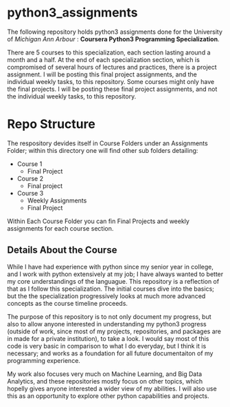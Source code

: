# python3_assignments

The following repository holds python3 assignments done for the University of *Michigan* *Ann* *Arbour* :  **Coursera Python3 Programming Specialization**. 

There are 5 courses to this specialization, each section lasting around a month and a half. At the end of each specialization section, which is compromised of several hours of lectures and practices, there is a project assignment. I will be posting this final project assignments, and the individual weekly tasks, to this repository. Some courses might only have the final projects. I will be posting these final project assignments, and not the individual weekly tasks, to this repository.

# Repo Structure 
The respository devides itself in Course Folders under an Assignments Folder; within this directory one will find other sub folders detailing: 
- Course 1
  - Final Project
- Course 2
  - Final project 
- Course 3
  - Weekly Assignments 
  - Final Project 

Within Each Course Folder you can fin Final Projects and weekly assignments for each course section.

## Details About the Course 
While I have had experience with python since my senior year in college, and I work with python extensively at my job; I have always wanted to better my core understandings of the languague. This repository is a reflection of that as I follow this specialization. The initial courses dive into the basics; but the the specialization progressively looks at much more advanced concepts as the course timeline proceeds.

The purpose of this repository is to not only document my progress, but also to allow anyone interested in understanding my python3 progress (outside of work, since most of my projects, repositories, and packages are in made for a private institution), to take a look. I would say most of this code is very basic in comparison to what I do everyday, but I think it is necessary; and works as a foundation for all future documentaiton of my programming experience.

My work also focuses very much on Machine Learning, and Big Data Analytics, and these repositories mostly focus on other topics, which hopelly gives anyone interested a wider view of my abilities. I will also use this as an opportunity to explore other python capabilities and projects.
